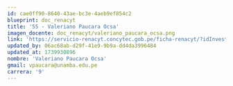 ```yaml
---
id: cae0ff90-8640-43ae-bc3e-4aeb9ef854c2
blueprint: doc_renacyt
title: '55 - Valeriano Paucara Ocsa'
imagen_docente: doc_renacyt/valeriano_paucara_ocsa.png
link: 'https://servicio-renacyt.concytec.gob.pe/ficha-renacyt/?idInvestigador=13431'
updated_by: 06ac68ab-d29f-41e9-9b9a-dd4da3996484
updated_at: 1739930896
nombre: 'Valeriano Paucara Ocsa'
gmail: vpaucara@unamba.edu.pe
carrera: '9'
---
```

